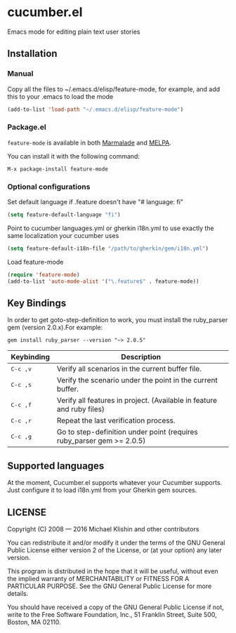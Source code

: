 # cucumber.el

Emacs mode for editing plain text user stories

## Installation

### Manual

Copy all the files to ~/.emacs.d/elisp/feature-mode, for example,
and add this to your .emacs to load the mode

```lisp
(add-to-list 'load-path "~/.emacs.d/elisp/feature-mode")
```

### Package.el

`feature-mode` is available in both [Marmalade](http://marmalade-repo.org)
and [MELPA](http://melpa.milkbox.net).

You can install it with the following command:

```
M-x package-install feature-mode
```


### Optional configurations

Set default language if .feature doesn't have "# language: fi"
```lisp
(setq feature-default-language "fi")
```

Point to cucumber languages.yml or gherkin i18n.yml to use
exactly the same localization your cucumber uses
```lisp
(setq feature-default-i18n-file "/path/to/gherkin/gem/i18n.yml")
```

Load feature-mode
```lisp
(require 'feature-mode)
(add-to-list 'auto-mode-alist '("\.feature$" . feature-mode))
```

## Key Bindings

In order to get goto-step-definition to work, you must install the ruby_parser gem (version 2.0.x).For example:

```
gem install ruby_parser --version "~> 2.0.5"
```

Keybinding          | Description
--------------------|------------------------------------------------------------
<kbd>C-c ,v</kbd>   | Verify all scenarios in the current buffer file.
<kbd>C-c ,s</kbd>   | Verify the scenario under the point in the current buffer.
<kbd>C-c ,f</kbd>   | Verify all features in project. (Available in feature and ruby files)
<kbd>C-c ,r</kbd>   | Repeat the last verification process.
<kbd>C-c ,g</kbd>   | Go to step-definition under point (requires ruby_parser gem >= 2.0.5)


## Supported languages

At the moment, Cucumber.el supports whatever your Cucumber supports.
Just configure it to load i18n.yml from your Gherkin gem sources.

## LICENSE

Copyright (C) 2008 — 2016 Michael Klishin and other contributors

You can redistribute it and/or modify it under the terms of the GNU
General Public License either version 2 of the License, or (at your
option) any later version.

This program is distributed in the hope that it will be useful,
without even the implied warranty of MERCHANTABILITY or FITNESS FOR A
PARTICULAR PURPOSE. See the GNU General Public License for more
details.

You should have received a copy of the GNU General Public License if
not, write to the Free Software Foundation, Inc., 51 Franklin Street,
Suite 500, Boston, MA 02110.
